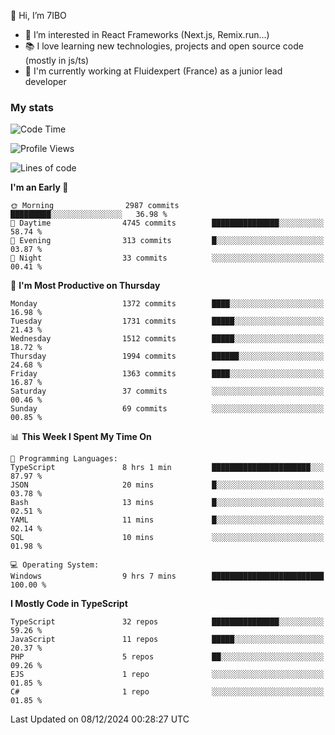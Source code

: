 👋 Hi, I’m 7IBO

- 👀 I’m interested in React Frameworks (Next.js, Remix.run...)
- 📚 I love learning new technologies, projects and open source code (mostly in js/ts)
- 💼 I'm currently working at Fluidexpert (France) as a junior lead developer

### My stats
<!--START_SECTION:waka-->
![Code Time](http://img.shields.io/badge/Code%20Time-873%20hrs%2058%20mins-blue)

![Profile Views](http://img.shields.io/badge/Profile%20Views-0-blue)

![Lines of code](https://img.shields.io/badge/From%20Hello%20World%20I%27ve%20Written-8.3%20million%20lines%20of%20code-blue)

**I'm an Early 🐤** 

```text
🌞 Morning                2987 commits        █████████░░░░░░░░░░░░░░░░   36.98 % 
🌆 Daytime                4745 commits        ███████████████░░░░░░░░░░   58.74 % 
🌃 Evening                313 commits         █░░░░░░░░░░░░░░░░░░░░░░░░   03.87 % 
🌙 Night                  33 commits          ░░░░░░░░░░░░░░░░░░░░░░░░░   00.41 % 
```
📅 **I'm Most Productive on Thursday** 

```text
Monday                   1372 commits        ████░░░░░░░░░░░░░░░░░░░░░   16.98 % 
Tuesday                  1731 commits        █████░░░░░░░░░░░░░░░░░░░░   21.43 % 
Wednesday                1512 commits        █████░░░░░░░░░░░░░░░░░░░░   18.72 % 
Thursday                 1994 commits        ██████░░░░░░░░░░░░░░░░░░░   24.68 % 
Friday                   1363 commits        ████░░░░░░░░░░░░░░░░░░░░░   16.87 % 
Saturday                 37 commits          ░░░░░░░░░░░░░░░░░░░░░░░░░   00.46 % 
Sunday                   69 commits          ░░░░░░░░░░░░░░░░░░░░░░░░░   00.85 % 
```


📊 **This Week I Spent My Time On** 

```text
💬 Programming Languages: 
TypeScript               8 hrs 1 min         ██████████████████████░░░   87.97 % 
JSON                     20 mins             █░░░░░░░░░░░░░░░░░░░░░░░░   03.78 % 
Bash                     13 mins             █░░░░░░░░░░░░░░░░░░░░░░░░   02.51 % 
YAML                     11 mins             █░░░░░░░░░░░░░░░░░░░░░░░░   02.14 % 
SQL                      10 mins             ░░░░░░░░░░░░░░░░░░░░░░░░░   01.98 % 

💻 Operating System: 
Windows                  9 hrs 7 mins        █████████████████████████   100.00 % 
```

**I Mostly Code in TypeScript** 

```text
TypeScript               32 repos            ███████████████░░░░░░░░░░   59.26 % 
JavaScript               11 repos            █████░░░░░░░░░░░░░░░░░░░░   20.37 % 
PHP                      5 repos             ██░░░░░░░░░░░░░░░░░░░░░░░   09.26 % 
EJS                      1 repo              ░░░░░░░░░░░░░░░░░░░░░░░░░   01.85 % 
C#                       1 repo              ░░░░░░░░░░░░░░░░░░░░░░░░░   01.85 % 
```




 Last Updated on 08/12/2024 00:28:27 UTC
<!--END_SECTION:waka-->
